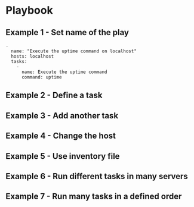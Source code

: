 # Playbook

## Example 1 - Set name of the play

```
-
  name: "Execute the uptime command on localhost"
  hosts: localhost
  tasks:
    -
      name: Execute the uptime command
      command: uptime
```

## Example 2 - Define a task
## Example 3 - Add another task
## Example 4 - Change the host
## Example 5 - Use inventory file
## Example 6 - Run different tasks in many servers
## Example 7 - Run many tasks in a defined order

